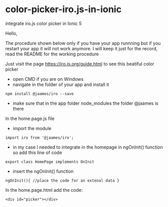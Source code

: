# color-picker-iro.js-in-ionic
integrate iro.js color picker in Ionic 5


Hello,

The procedure shown below only if you have your app runnning but if you restart your app it will not work anymore.
I will keep it just for the record, read the README for the working procedure

Just visit the page https://iro.js.org/guide.html to see this beatiful color picker

- open CMD if you are on Windows
- navigate in the folder of your app and install it 

`npm install @jaames/iro --save`

- make sure that in the app folder node_modules  the folder @jaames is there

In the home.page.js file
- import the module

`import iro from '@jaames/iro'; `

- in my case I needed to integrate in the homepage in ngOnInit() function so add this line of code

`export class HomePage implements OnInit `

- insert the ngOnInit() function

`ngOnInit(){
 //place the code for an extenal data
 }`
 
 In the home.page.html add the code:
 
 `<div id="picker"></div> `
 

